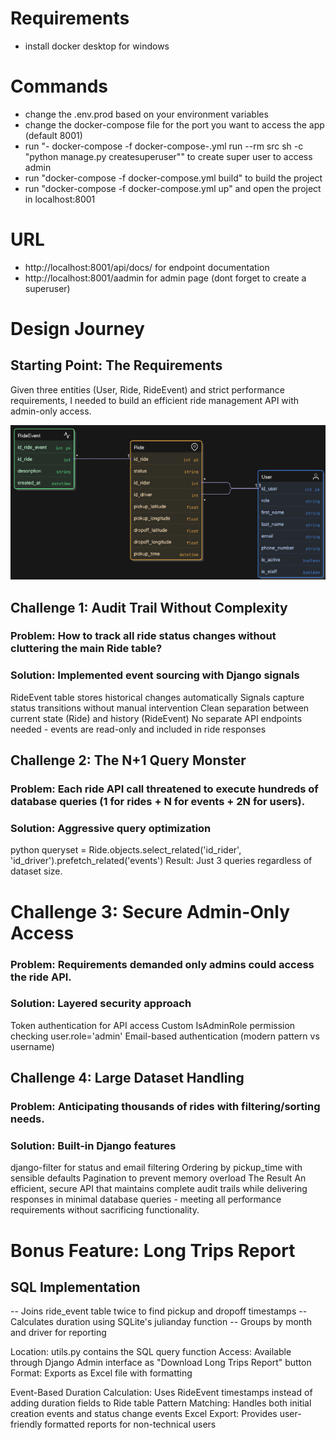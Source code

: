 # Requirements 

- install docker desktop for windows

# Commands

- change the .env.prod based on your environment variables
- change the docker-compose file for the port you want to access the app (default 8001)
- run "- docker-compose -f docker-compose-.yml run --rm src sh -c "python manage.py createsuperuser"" to create super user to access admin
- run "docker-compose -f docker-compose.yml build" to build the project
- run "docker-compose -f docker-compose.yml up" and  open the project in localhost:8001

# URL
- http://localhost:8001/api/docs/ for endpoint documentation
- http://localhost:8001/aadmin for admin page (dont forget to create a superuser)



# Design Journey

## Starting Point: The Requirements
Given three entities (User, Ride, RideEvent) and strict performance requirements, I needed to build an efficient ride management API with admin-only access.

![alt text](image.png)

## Challenge 1: Audit Trail Without Complexity
### Problem: How to track all ride status changes without cluttering the main Ride table?

### Solution: Implemented event sourcing with Django signals

RideEvent table stores historical changes automatically
Signals capture status transitions without manual intervention
Clean separation between current state (Ride) and history (RideEvent)
No separate API endpoints needed - events are read-only and included in ride responses

## Challenge 2: The N+1 Query Monster
### Problem: Each ride API call threatened to execute hundreds of database queries (1 for rides + N for events + 2N for users).

### Solution: Aggressive query optimization

python
queryset = Ride.objects.select_related('id_rider', 'id_driver').prefetch_related('events')
Result: Just 3 queries regardless of dataset size.

# Challenge 3: Secure Admin-Only Access
### Problem: Requirements demanded only admins could access the ride API.

### Solution: Layered security approach

Token authentication for API access
Custom IsAdminRole permission checking user.role='admin'
Email-based authentication (modern pattern vs username)

## Challenge 4: Large Dataset Handling
### Problem: Anticipating thousands of rides with filtering/sorting needs.

### Solution: Built-in Django features

django-filter for status and email filtering
Ordering by pickup_time with sensible defaults
Pagination to prevent memory overload
The Result
An efficient, secure API that maintains complete audit trails while delivering responses in minimal database queries - meeting all performance requirements without sacrificing functionality.

# Bonus Feature: Long Trips Report

## SQL Implementation

-- Joins ride_event table twice to find pickup and dropoff timestamps
-- Calculates duration using SQLite's julianday function
-- Groups by month and driver for reporting

Location: utils.py contains the SQL query function
Access: Available through Django Admin interface as "Download Long Trips Report" button
Format: Exports as Excel file with formatting

Event-Based Duration Calculation: Uses RideEvent timestamps instead of adding duration fields to Ride table
Pattern Matching: Handles both initial creation events and status change events
Excel Export: Provides user-friendly formatted reports for non-technical users

